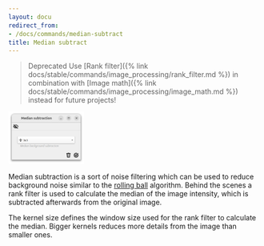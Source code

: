 ```yaml
---
layout: docu
redirect_from:
- /docs/commands/median-subtract
title: Median subtract
---
```


> Deprecated Use [Rank filter]({% link docs/stable/commands/image_processing/rank_filter.md %}) in combination with [Image math]({% link docs/stable/commands/image_processing/image_math.md %}) instead for future projects!

<img src="/images/commands/median-subtract-screenshot.png" alt="Screenshot" style="width: 30%; height: auto;">


Median subtraction is a sort of noise filtering which can be used to reduce background noise similar to the [rolling ball]() algorithm.
Behind the scenes a rank filter is used to calculate the median of the image intensity, which is subtracted afterwards from the original image.

The kernel size defines the window size used for the rank filter to calculate the median.
Bigger kernels reduces more details from the image than smaller ones.







